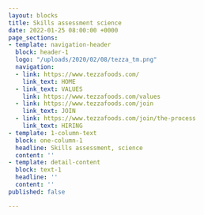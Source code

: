 ```yaml
---
layout: blocks
title: Skills assessment science
date: 2022-01-25 08:00:00 +0000
page_sections:
- template: navigation-header
  block: header-1
  logo: "/uploads/2020/02/08/tezza_tm.png"
  navigation:
  - link: https://www.tezzafoods.com/
    link_text: HOME
  - link_text: VALUES
    link: https://www.tezzafoods.com/values
  - link: https://www.tezzafoods.com/join
    link_text: JOIN
  - link: https://www.tezzafoods.com/join/the-process
    link_text: HIRING
- template: 1-column-text
  block: one-column-1
  headline: Skills assessment, science
  content: ''
- template: detail-content
  block: text-1
  headline: ''
  content: ''
published: false

---
```

